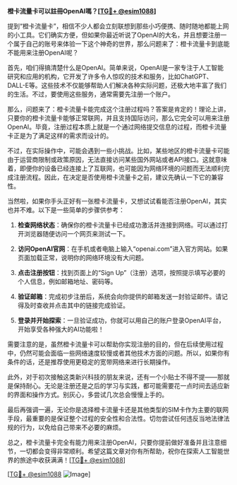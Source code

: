 **橙卡流量卡可以註冊OpenAI嗎？[[TG💪+ @esim1088](https://t.me/s/esim1088)]**

提到“橙卡流量卡”，相信不少人都会立刻联想到那些小巧便携、随时随地都能上网的小工具。它们确实方便，但如果你最近听说了OpenAI的大名，并且想要注册一个属于自己的账号来体验一下这个神奇的世界，那么问题来了：橙卡流量卡到底能不能用来注册OpenAI呢？

首先，咱们得搞清楚什么是OpenAI。简单来说，OpenAI是一家专注于人工智能研究和应用的机构，它开发了许多令人惊叹的技术和服务，比如ChatGPT、DALL-E等。这些技术不仅能够帮助人们解决各种实际问题，还极大地丰富了我们的生活。不过，要使用这些服务，通常需要先注册一个账户。

那么，问题来了：橙卡流量卡能完成这个注册过程吗？答案是肯定的！理论上讲，只要你的橙卡流量卡能够正常联网，并且支持国际访问，那么它完全可以用来注册OpenAI。毕竟，注册过程本质上就是一个通过网络提交信息的过程，而橙卡流量卡正是为了满足这样的需求而设计的。

不过，在实际操作中，可能会遇到一些小挑战。比如，某些地区的橙卡流量卡可能由于运营商限制或政策原因，无法直接访问某些国外网站或者API接口。这就意味着，即便你的设备已经连接上了互联网，也可能因为网络环境的问题而无法顺利完成注册流程。因此，在决定是否使用橙卡流量卡之前，建议先确认一下它的兼容性。

当然啦，如果你手头正好有一张橙卡流量卡，又想试试看能否注册OpenAI，其实也并不难。以下是一些简单的步骤供参考：

1. **检查网络状态**：确保你的橙卡流量卡已经成功激活并连接到网络。可以通过打开浏览器随便访问一个网页来测试一下。
   
2. **访问OpenAI官网**：在手机或者电脑上输入“openai.com”进入官方网站。如果页面加载正常，说明你的网络环境没有大问题。

3. **点击注册按钮**：找到页面上的“Sign Up”（注册）选项，按照提示填写必要的个人信息，例如邮箱地址、密码等。

4. **验证邮箱**：完成初步注册后，系统会向你提供的邮箱发送一封验证邮件。请记得及时查收并点击其中的链接完成验证。

5. **登录并开始探索**：一旦验证成功，你就可以用自己的账户登录OpenAI平台，开始享受各种强大的AI功能啦！

需要注意的是，虽然橙卡流量卡可以帮助你实现注册的目的，但在后续使用过程中，仍然可能会面临一些网络速度较慢或者其他技术方面的问题。所以，如果你有条件的话，还是推荐使用更稳定的宽带网络来进行长期操作。

此外，对于初次接触这类新兴科技的朋友来说，还有一个小贴士不得不提——那就是保持耐心。无论是注册还是之后的学习与实践，都可能需要花一点时间去适应新的界面和操作方式。别灰心，多尝试几次总会慢慢上手的。

最后再强调一遍，无论你是选择橙卡流量卡还是其他类型的SIM卡作为主要的联网手段，最重要的是保证整个过程的安全性和合法性。切勿尝试任何违反当地法律法规的行为，以免给自己带来不必要的麻烦。

总之，橙卡流量卡完全有能力用来注册OpenAI，只要你提前做好准备并且注意细节，一切都会变得非常顺利。希望这篇文章对你有所帮助，祝你在探索人工智能世界的旅途中收获满满！[[TG💪+ @esim1088](https://t.me/s/esim1088)]

[[TG💪+ @esim1088](https://t.me/s/esim1088) ![Image](https://i.postimg.cc/4NQfJmqS/Snipaste-2025-05-13-00-14-12.png)]